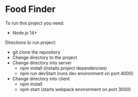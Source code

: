 # Food Finder
To run this project you need:

- Node.js 14+

Directions to run project:
- git clone the repository
- Change directory to the project
- Change directory into server
  - npm install (installs project dependencies)
  - npm run devStart (runs dev environment on port 4000)
- Change directory into client
  - npm install 
  - npm start (starts webpack environment on port 3000)
